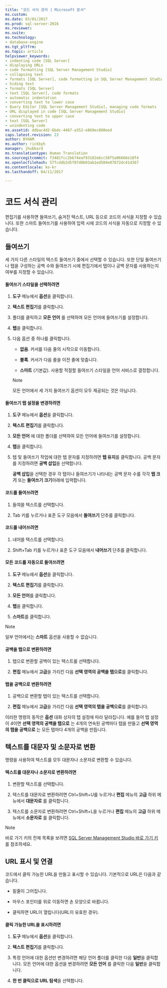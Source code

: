 ```yaml
---
title: "코드 서식 관리 | Microsoft 문서"
ms.custom: 
ms.date: 03/01/2017
ms.prod: sql-server-2016
ms.reviewer: 
ms.suite: 
ms.technology:
- database-engine
ms.tgt_pltfrm: 
ms.topic: article
helpviewer_keywords:
- indenting code [SQL Server]
- displaying URLs
- code formatting [SQL Server Management Studio]
- collapsing text
- formats [SQL Server], code formatting in SQL Server Management Studio
- hiding text
- formats [SQL Server]
- text [SQL Server], code formats
- automatic indentation
- converting text to lower case
- Query Editor [SQL Server Management Studio], managing code formats
- URL displayed in code [SQL Server Management Studio]
- converting text to upper case
- text [SQL Server]
- unindenting code
ms.assetid: ddbac4d2-6bdc-4467-a352-e869ec880eed
caps.latest.revision: 23
author: BYHAM
ms.author: rickbyh
manager: jhubbard
ms.translationtype: Human Translation
ms.sourcegitcommit: f3481fcc2bb74eaf93182e6cc58f5a06666e10f4
ms.openlocfilehash: 57fcddb2d5f87d0b03ab1ed504e07072dc41d367
ms.contentlocale: ko-kr
ms.lasthandoff: 04/11/2017

---
```

# <a name="manage-code-formatting"></a>코드 서식 관리
  편집기를 사용하면 들여쓰기, 숨겨진 텍스트, URL 등으로 코드의 서식을 지정할 수 있습니다. 또한 스마트 들여쓰기를 사용하여 입력 시에 코드의 서식을 자동으로 지정할 수 있습니다.  
  
## <a name="indenting"></a>들여쓰기  
 세 가지 다른 스타일의 텍스트 들여쓰기 중에서 선택할 수 있습니다. 또한 단일 들여쓰기나 탭을 구성하는 공백 수와 들여쓰기 시에 편집기에서 탭이나 공백 문자를 사용하는지 여부를 지정할 수 있습니다.  
  
#### <a name="to-choose-an-indenting-style"></a>들여쓰기 스타일을 선택하려면  
  
1.  **도구** 메뉴에서 **옵션**을 클릭합니다.  
  
2.  **텍스트 편집기**를 클릭합니다.  
  
3.  폴더를 클릭하고 **모든 언어** 를 선택하여 모든 언어에 들여쓰기를 설정합니다.  
  
4.  **탭**을 클릭합니다.  
  
5.  다음 옵션 중 하나를 클릭합니다.  
  
    -   **없음**. 커서를 다음 줄의 시작으로 이동합니다.  
  
    -   **블록**. 커서가 다음 줄을 이전 줄에 맞춥니다.  
  
    -   **스마트** (기본값). 사용할 적절할 들여쓰기 스타일을 언어 서비스로 결정합니다.  
  
    > [!NOTE]  
    >  모든 언어에서 세 가지 들여쓰기 옵션이 모두 제공되는 것은 아닙니다.  
  
#### <a name="to-change-indent-tab-settings"></a>들여쓰기 탭 설정을 변경하려면  
  
1.  **도구** 메뉴에서 **옵션**을 클릭합니다.  
  
2.  **텍스트 편집기**를 클릭합니다.  
  
3.  **모든 언어** 에 대한 폴더를 선택하여 모든 언어에 들여쓰기를 설정합니다.  
  
4.  **탭**을 클릭합니다.  
  
5.  탭 및 들여쓰기 작업에 대한 탭 문자를 지정하려면 **탭 유지**를 클릭합니다. 공백 문자를 지정하려면 **공백 삽입**을 선택합니다.  
  
     **공백 삽입**을 선택한 경우 각 탭이나 들여쓰기가 나타내는 공백 문자 수를 각각 **탭 크기** 또는 **들여쓰기 크기**아래에 입력합니다.  
  
#### <a name="to-indent-code"></a>코드를 들여쓰려면  
  
1.  들여쓸 텍스트를 선택합니다.  
  
2.  Tab 키를 누르거나 표준 도구 모음에서 **들여쓰기** 단추를 클릭합니다.  
  
#### <a name="to-unindent-code"></a>코드를 내어쓰려면  
  
1.  내어쓸 텍스트를 선택합니다.  
  
2.  Shift+Tab 키를 누르거나 표준 도구 모음에서 **내어쓰기** 단추를 클릭합니다.  
  
#### <a name="to-automatically-indent-all-of-your-code"></a>모든 코드를 자동으로 들여쓰려면  
  
1.  **도구** 메뉴에서 **옵션**을 클릭합니다.  
  
2.  **텍스트 편집기**를 클릭합니다.  
  
3.  **모든 언어**를 클릭합니다.  
  
4.  **탭**을 클릭합니다.  
  
5.  **스마트**를 클릭합니다.  
  
> [!NOTE]  
>  일부 언어에서는 **스마트** 옵션을 사용할 수 없습니다.  
  
#### <a name="to-convert-white-space-to-tabs"></a>공백을 탭으로 변환하려면  
  
1.  탭으로 변환할 공백이 있는 텍스트를 선택합니다.  
  
2.  **편집** 메뉴에서 **고급**을 가리킨 다음 **선택 영역의 공백을 탭으로**를 클릭합니다.  
  
#### <a name="to-convert-tabs-to-spaces"></a>탭을 공백으로 변환하려면  
  
1.  공백으로 변환할 탭이 있는 텍스트를 선택합니다.  
  
2.  **편집** 메뉴에서 **고급**을 가리킨 다음 **선택 영역의 탭을 공백으로**를 클릭합니다.  
  
 이러한 명령의 동작은 **옵션** 대화 상자의 탭 설정에 따라 달라집니다. 예를 들어 탭 설정이 4이면 **선택 영역의 공백을 탭으로** 는 4개의 연속된 공백마다 탭을 만들고 **선택 영역의 탭을 공백으로** 는 모든 탭마다 4개의 공백을 만듭니다.  
  
## <a name="converting-text-to-upper-and-lower-case"></a>텍스트를 대문자 및 소문자로 변환  
 명령을 사용하여 텍스트를 모두 대문자나 소문자로 변환할 수 있습니다.  
  
#### <a name="to-switch-text-to-upper-or-lower-case"></a>텍스트를 대문자나 소문자로 변환하려면  
  
1.  변환할 텍스트를 선택합니다.  
  
2.  텍스트를 대문자로 변환하려면 Ctrl+Shift+U를 누르거나 **편집** 메뉴의 **고급** 하위 메뉴에서 **대문자로** 를 클릭합니다.  
  
3.  텍스트를 소문자로 변환하려면 Ctrl+Shift+L을 누르거나 **편집** 메뉴의 **고급** 하위 메뉴에서 **소문자로** 를 클릭합니다.  
  
> [!NOTE]  
>  바로 가기 키의 전체 목록을 보려면 [SQL Server Management Studio 바로 가기 키](../../tools/sql-server-management-studio/sql-server-management-studio-keyboard-shortcuts.md)를 참조하세요.  
  
## <a name="displaying-and-linking-to-urls"></a>URL 표시 및 연결  
 코드에서 클릭 가능한 URL을 만들고 표시할 수 있습니다. 기본적으로 URL은 다음과 같습니다.  
  
-   밑줄이 그어집니다.  
  
-   마우스 포인터를 위로 이동하면 손 모양으로 바뀝니다.  
  
-   클릭하면 URL이 열립니다(URL이 유효한 경우).  
  
#### <a name="to-display-a-clickable-url"></a>클릭 가능한 URL을 표시하려면  
  
1.  **도구** 메뉴에서 **옵션**을 클릭합니다.  
  
2.  **텍스트 편집기**를 클릭합니다.  
  
3.  특정 언어에 대한 옵션만 변경하려면 해당 언어 폴더를 클릭한 다음 **일반**을 클릭합니다. 모든 언어에 대한 옵션을 변경하려면 **모든 언어** 를 클릭한 다음 **일반**을 클릭합니다.  
  
4.  **한 번 클릭으로 URL 탐색**을 선택합니다.  
  
  

